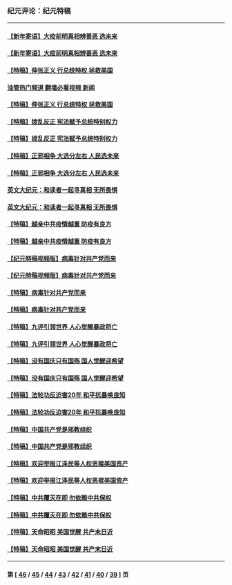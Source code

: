 ### 纪元评论：纪元特稿
---
#### [【新年寄语】大疫前明真相辨善恶 选未来](../../pages/nsc424/n12660855.md?07160330) 
#### [【新年寄语】大疫前明真相辨善恶 选未来](../../pages/nsc424/n12660855.md?07160330) 
#### [【特稿】伸张正义 行总统特权 拯救美国](../../pages/nsc424/n12616806.md?07160330) 
#### [油管热门频道 翻墙必看视频 新闻](ok?07160330)
#### [【特稿】伸张正义 行总统特权 拯救美国](../../pages/nsc424/n12616806.md?07160330) 
#### [【特稿】拨乱反正 宪法赋予总统特别权力](../../pages/nsc424/n12598306.md?07160330) 
#### [【特稿】拨乱反正 宪法赋予总统特别权力](../../pages/nsc424/n12598306.md?07160330) 
#### [【特稿】正邪相争 大选分左右 人民选未来](../../pages/nsc424/n12545208.md?07160330) 
#### [【特稿】正邪相争 大选分左右 人民选未来](../../pages/nsc424/n12545208.md?07160330) 
#### [英文大纪元：和读者一起寻真相 无所畏惧](../../pages/nsc424/n12542027.md?07160330) 
#### [英文大纪元：和读者一起寻真相 无所畏惧](../../pages/nsc424/n12542027.md?07160330) 
#### [【特稿】越亲中共疫情越重 防疫有良方](../../pages/nsc424/n12042989.md?07160330) 
#### [【特稿】越亲中共疫情越重 防疫有良方](../../pages/nsc424/n12042989.md?07160330) 
#### [【纪元特稿视频版】病毒针对共产党而来](../../pages/nsc424/n11977328.md?07160330) 
#### [【纪元特稿视频版】病毒针对共产党而来](../../pages/nsc424/n11977328.md?07160330) 
#### [【特稿】病毒针对共产党而来](../../pages/nsc424/n11928818.md?07160330) 
#### [【特稿】病毒针对共产党而来](../../pages/nsc424/n11928818.md?07160330) 
#### [【特稿】九评引领世界 人心觉醒暴政将亡](../../pages/nsc424/n11660496.md?07160330) 
#### [【特稿】九评引领世界 人心觉醒暴政将亡](../../pages/nsc424/n11660496.md?07160330) 
#### [【特稿】没有国庆只有国殇 国人觉醒迎希望](../../pages/nsc424/n11549354.md?07160330) 
#### [【特稿】没有国庆只有国殇 国人觉醒迎希望](../../pages/nsc424/n11549354.md?07160330) 
#### [【特稿】法轮功反迫害20年 和平抗暴唤良知](../../pages/nsc424/n11389135.md?07160330) 
#### [【特稿】法轮功反迫害20年 和平抗暴唤良知](../../pages/nsc424/n11389135.md?07160330) 
#### [【特稿】中国共产党是邪教组织](../../pages/nsc424/n11355551.md?07160330) 
#### [【特稿】中国共产党是邪教组织](../../pages/nsc424/n11355551.md?07160330) 
#### [【特稿】欢迎举报江泽民等人权恶棍美国资产](../../pages/nsc424/n11303040.md?07160330) 
#### [【特稿】欢迎举报江泽民等人权恶棍美国资产](../../pages/nsc424/n11303040.md?07160330) 
#### [【特稿】中共覆灭在即 勿依赖中共保权](../../pages/nsc424/n11278510.md?07160330) 
#### [【特稿】中共覆灭在即 勿依赖中共保权](../../pages/nsc424/n11278510.md?07160330) 
#### [【特稿】天命昭昭 美国觉醒 共产末日近](../../pages/nsc424/n11150259.md?07160330) 
#### [【特稿】天命昭昭 美国觉醒 共产末日近](../../pages/nsc424/n11150259.md?07160330) 

---
#### 第 [ [46](./46.md?07160330) / [45](./45.md?07160330) / [44](./44.md?07160330) / [43](./43.md?07160330) / [42](./42.md?07160330) / [41](./41.md?07160330) / [40](./40.md?07160330) / [39](./39.md?07160330) ] 页
